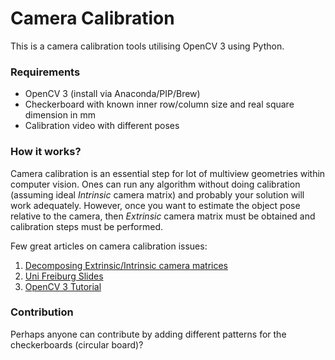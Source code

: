 # Camera Calibration

This is a camera calibration tools utilising OpenCV 3 using Python.

### Requirements

* OpenCV 3 (install via Anaconda/PIP/Brew)
* Checkerboard with known inner row/column size and real square dimension in mm
* Calibration video with different poses

### How it works?

Camera calibration is an essential step for lot of multiview geometries within computer vision. Ones can run any algorithm without doing calibration (assuming ideal *Intrinsic* camera matrix) and probably your solution will work adequately. However,
once you want to estimate the object pose relative to the camera, then *Extrinsic* camera matrix must be obtained and calibration steps must be performed.

Few great articles on camera calibration issues:

1. [Decomposing Extrinsic/Intrinsic camera matrices](http://ksimek.github.io/2012/08/14/decompose/)
2. [Uni Freiburg Slides](chrome-extension://oemmndcbldboiebfnladdacbdfmadadm/http://ais.informatik.uni-freiburg.de/teaching/ws10/robotics2/pdfs/rob2-10-camera-calibration.pdf)
3. [OpenCV 3 Tutorial](https://docs.opencv.org/3.1.0/dc/dbb/tutorial_py_calibration.html)

### Contribution

Perhaps anyone can contribute by adding different patterns for the checkerboards (circular board)?
